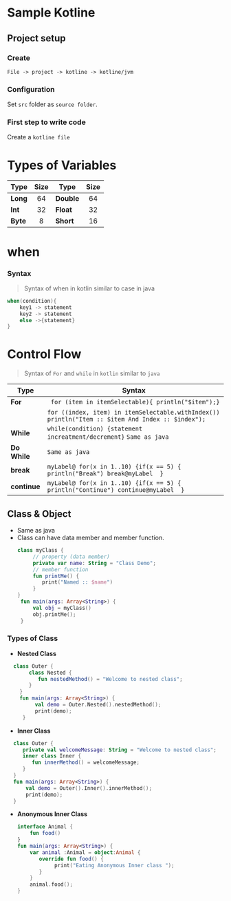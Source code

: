 # Sample Kotline

## Project setup
### Create
  `File -> project -> kotline -> kotline/jvm`
### Configuration
Set `src` folder as `source folder`.
### First step to write code
Create a `kotline file`
# Types of Variables
|  Type | Size  |  Type | Size  |
|---|:---:|---|:---:|
| **Long**  |  64 | **Double**  | 64  |
| **Int**  | 32  | **Float**  |  32 | 
| **Byte**  |  8 | **Short**  |  16 | 


# when
### Syntax 
>Syntax of when in kotlin similar to case in java
 ``` kotlin
 when(condition){
     key1 -> statement
     key2 -> statement
     else ->{statement}
 }
 ```
 # Control Flow
 >Syntax of ```For``` and ```while``` in ```kotlin``` similar to ```java```
 
 |  Type | Syntax  |
 |---|---|
 | **For**  | ``` for (item in itemSelectable){ println("$item");}```| 
 | |```for ((index, item) in itemSelectable.withIndex()) println("Item :: $item And Index :: $index"); ``` |
 | **While**  |``` while(condition) {statement increatment/decrement} ```  ```Same as java ``` | 
 | **Do While**  | ```Same as java ``` |
 | **break**  | ```myLabel@ for(x in 1..10) {if(x == 5) { println("Break") break@myLabel  } ``` |
 | **continue**  | ```myLabel@ for(x in 1..10) {if(x == 5) { println("Continue") continue@myLabel  } ```  |
 
 ## Class & Object 
  
- Same as java
- Class can have data member and member function.
  ```kotlin
  class myClass {
       // property (data member)
       private var name: String = "Class Demo";
       // member function
       fun printMe() {
          print("Named :: $name")
       }
  } 
   fun main(args: Array<String>) {
       val obj = myClass() 
       obj.printMe();
   }
   ```

 ### Types of Class
  - **Nested Class**
  ```kotlin
    class Outer {
         class Nested {
            fun nestedMethod() = "Welcome to nested class";
         }
      }
      fun main(args: Array<String>) {
           val demo = Outer.Nested().nestedMethod();
           print(demo);
       }
   ```
  - **Inner Class**
  ```kotlin
    class Outer {
       private val welcomeMessage: String = "Welcome to nested class";
       inner class Inner {
          fun innerMethod() = welcomeMessage;
       }
    }
    fun main(args: Array<String>) {
        val demo = Outer().Inner().innerMethod();
        print(demo);
    }
```
  - **Anonymous Inner Class**
    ```kotlin
    interface Animal {
        fun food()
    }
    fun main(args: Array<String>) {
        var animal :Animal = object:Animal {
           override fun food() {
                print("Eating Anonymous Inner class ");
           }
        }
        animal.food();
    }
  ```
